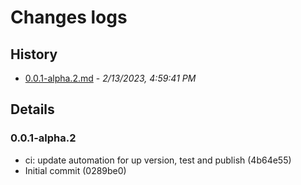 # Changes logs

## History

- [0.0.1-alpha.2.md](#1676282381797)  -  _2/13/2023, 4:59:41 PM_

## Details

<a id="1676282381797"></a>
### 0.0.1-alpha.2

* ci: update automation for up version, test and publish (4b64e55)
* Initial commit (0289be0)

